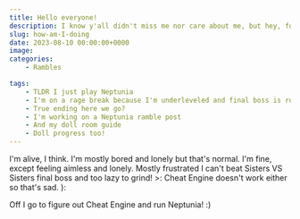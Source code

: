 ```yaml
---
title: Hello everyone!
description: I know y'all didn't miss me nor care about me, but hey, for the one person who do.
slug: how-am-I-doing
date: 2023-08-10 00:00:00+0000
image: 
categories:
    - Rambles

tags:
    - TLDR I just play Neptunia
    - I'm on a rage break because I'm underleveled and final boss is rough
    - True ending here we go?
    - I'm working on a Neptunia ramble post
    - And my doll room guide
    - Doll progress too!
---
```


I'm alive, I think. I'm mostly bored and lonely but that's normal.
I'm fine, except feeling aimless and lonely. Mostly frustrated I can't beat Sisters VS Sisters final boss and too lazy to grind! >:
Cheat Engine doesn't work either so that's sad. ):

Off I go to figure out Cheat Engine and run Neptunia! :)